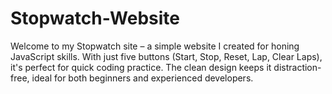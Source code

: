 # Stopwatch-Website
Welcome to my Stopwatch site – a simple website I created for honing JavaScript skills. With just five buttons (Start, Stop, Reset, Lap, Clear Laps), it's perfect for quick coding practice. The clean design keeps it distraction-free, ideal for both beginners and experienced developers.
